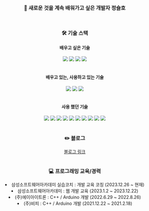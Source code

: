 <div align= "center"> 
    <h3> 🏃 새로운 것을 계속 배워가고 싶은 개발자 정슬호</h3>  
</div>
</br>
<div align= "center">
    <h3> 🛠️ 기술 스택 </h3>
    <h4> 배우고 싶은 기술 </h4> 
    <div style="margin: 0 auto; text-align: center;" align= "center"> 
          <img src="https://img.shields.io/badge/Next.js-000000?style=for-the-badge&logo=Next.js&logoColor=white">
          <img src="https://img.shields.io/badge/Nest.js-E0234E?style=for-the-badge&logo=NestJS&logoColor=white">
          <img src="https://img.shields.io/badge/C%23-A8B9CC?style=for-the-badge&logo=C%23&logoColor=white">
          <img src="https://img.shields.io/badge/unity-000000?style=for-the-badge&logo=unity&logoColor=white">
    </div>
    <br>
      <h4> 배우고 있는, 사용하고 있는 기술 </h4> 
      <div style="margin: 0 auto; text-align: center;" align= "center"> 
          <img src="https://img.shields.io/badge/Javascript-F7DF1E?style=for-the-badge&logo=Javascript&logoColor=white">
          <img src="https://img.shields.io/badge/Typescript-3178C6?style=for-the-badge&logo=Typescript&logoColor=white">
          <img src="https://img.shields.io/badge/React-61DAFB?style=for-the-badge&logo=React&logoColor=white">
    </div>
     <br>
      <h4> 사용 했던 기술 </h4> 
    <div style="margin: 0 auto; text-align: center;" align= "center"> 
      <img src="https://img.shields.io/badge/C-A8B9CC?style=for-the-badge&logo=C&logoColor=white">
      <img src="https://img.shields.io/badge/C++-00599C?style=for-the-badge&logo=C%2B%2B&logoColor=white">
      <img src="https://img.shields.io/badge/Arduino-00878F?style=for-the-badge&logo=Arduino&logoColor=white">
      <img src="https://img.shields.io/badge/Python-3776AB?style=for-the-badge&logo=Python&logoColor=white">
      <img src="https://img.shields.io/badge/Django-092E20?style=for-the-badge&logo=Django&logoColor=white">
      <img src="https://img.shields.io/badge/Express-000000?style=for-the-badge&logo=Express&logoColor=white">
      <img src="https://img.shields.io/badge/sqlite-003B57?style=for-the-badge&logo=sqlite&logoColor=white">
      <img src="https://img.shields.io/badge/Docker-2496ED?style=for-the-badge&logo=Docker&logoColor=white">
      <img src="https://img.shields.io/badge/Jenkins-D24939?style=for-the-badge&logo=Jenkins&logoColor=white">
      <img src="https://img.shields.io/badge/Vue.js-4FC08D?style=for-the-badge&logo=Vue.js&logoColor=white">
    </div>
</div>
<br>
<div align= "center"> 
    <h3> ✏️ 블로그</h3>  
    <a href="https://jeongseulho.github.io/"> 블로그 링크 </a>
</div>
<br>
<div align= "center"> 
    <h3> 💻 프로그래밍 교육/경력</h3>  
    <li> 삼성소프트웨어아카데미 실습코치 : 개발 교육 코칭 (2023.12.26 ~ 현재)
    <li> 삼성소프트웨어아카데미 : 웹 개발 교육 (2023.1.2 ~ 2023.12.22)
    <li> (주)에이아이트론 : C++ / Arduino 개발 (2022.6.29 ~ 2022.8.26)
    <li> (주)비피 : C++ / Arduino 개발 (2021.12.22 ~ 2021.2.18)
</div>
